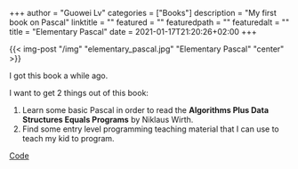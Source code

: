 +++
author = "Guowei Lv"
categories = ["Books"]
description = "My first book on Pascal"
linktitle = ""
featured = ""
featuredpath = ""
featuredalt = ""
title = "Elementary Pascal"
date = 2021-01-17T21:20:26+02:00
+++

{{< img-post "/img" "elementary_pascal.jpg" "Elementary Pascal" "center" >}}

I got this book a while ago.

I want to get 2 things out of this book:
1. Learn some basic Pascal in order to read the **Algorithms Plus Data Structures Equals Programs** by Niklaus Wirth.
2. Find some entry level programming teaching material that I can use to teach my kid to program.

[Code](https://github.com/lvguowei/elementary_pascal)
